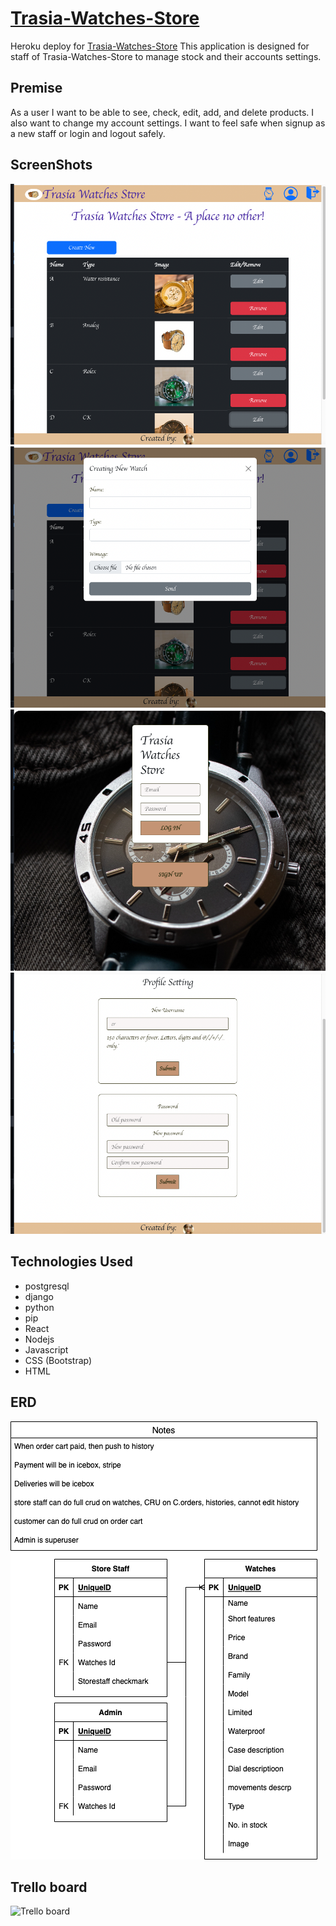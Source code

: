 # [Trasia-Watches-Store](https://twsfe.vercel.app/)
Heroku deploy for [Trasia-Watches-Store](https://trasia-watches-store.herokuapp.com/)
This application is designed for staff of Trasia-Watches-Store to manage stock and their accounts settings.

## Premise
As a user I want to be able to see, check, edit, add, and delete products. I also want to change my account settings. I want to feel safe when signup as a new staff or login and logout safely.

## ScreenShots
![Screenshot](./public/images/Staffhomepage.png)
![Screenshot](./public/images/newproductpage.png)
![Screenshot](./public/images/auth.png)
![Screenshot](./public/images/profilesetting.png)


## Technologies Used
* postgresql
* django
* python
* pip
* React
* Nodejs
* Javascript
* CSS (Bootstrap)
* HTML


## ERD
![ERD](./public/images/erd.png)
## Trello board
![Trello board](https://trello.com/b/MUu4lGji/trasia-watch-store)